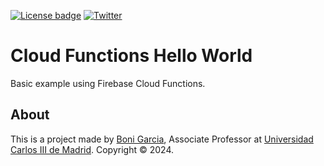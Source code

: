 [![License badge](https://img.shields.io/badge/license-Apache2-green.svg)](http://www.apache.org/licenses/LICENSE-2.0)
[![Twitter](https://img.shields.io/badge/follow-@boni_gg-green.svg)](https://twitter.com/boni_gg)

# Cloud Functions Hello World

Basic example using Firebase Cloud Functions.

## About

This is a project made by [Boni Garcia], Associate Professor at [Universidad Carlos III de Madrid]. Copyright &copy; 2024.

[Universidad Carlos III de Madrid]: https://www.it.uc3m.es/bogarcia/index.html
[Boni Garcia]: https://bonigarcia.dev/
